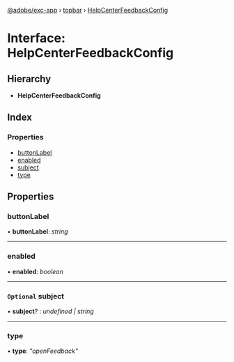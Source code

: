 [@adobe/exc-app](../README.md) › [topbar](../modules/topbar.md) › [HelpCenterFeedbackConfig](topbar.helpcenterfeedbackconfig.md)

# Interface: HelpCenterFeedbackConfig

## Hierarchy

* **HelpCenterFeedbackConfig**

## Index

### Properties

* [buttonLabel](topbar.helpcenterfeedbackconfig.md#buttonlabel)
* [enabled](topbar.helpcenterfeedbackconfig.md#enabled)
* [subject](topbar.helpcenterfeedbackconfig.md#optional-subject)
* [type](topbar.helpcenterfeedbackconfig.md#type)

## Properties

###  buttonLabel

• **buttonLabel**: *string*

___

###  enabled

• **enabled**: *boolean*

___

### `Optional` subject

• **subject**? : *undefined | string*

___

###  type

• **type**: *"openFeedback"*
